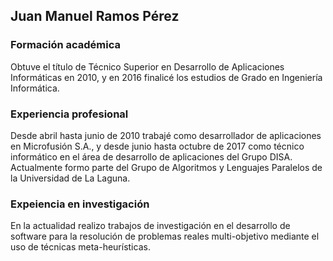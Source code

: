 ## Juan Manuel Ramos Pérez

### Formación académica
Obtuve el título de Técnico Superior en Desarrollo de Aplicaciones Informáticas en 2010, y en 2016 finalicé los estudios de Grado en Ingeniería Informática.

### Experiencia profesional
Desde abril hasta junio de 2010 trabajé como desarrollador de aplicaciones en Microfusión S.A., y desde junio hasta octubre de 2017 como técnico informático en el área de desarrollo de aplicaciones del Grupo DISA. Actualmente formo parte del Grupo de Algoritmos y Lenguajes Paralelos de la Universidad de La Laguna.

### Expeiencia en investigación
En la actualidad realizo trabajos de investigación en el desarrollo de software para la resolución de problemas reales multi-objetivo mediante el uso de técnicas meta-heurísticas.

